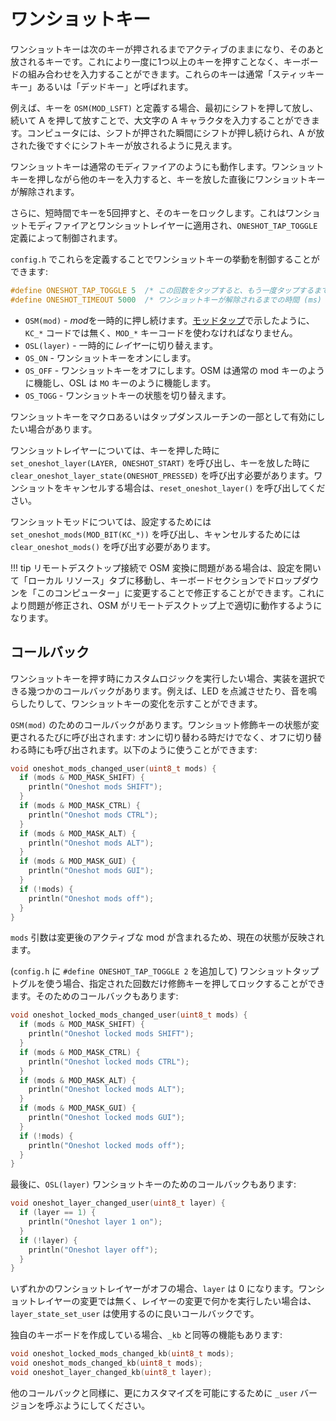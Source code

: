 # ワンショットキー

<!---
  original document: 0.13.34:docs/one_shot_keys.md
  git diff 0.13.34 HEAD -- docs/one_shot_keys.md | cat
--->

ワンショットキーは次のキーが押されるまでアクティブのままになり、そのあと放されるキーです。これにより一度に1つ以上のキーを押すことなく、キーボードの組み合わせを入力することができます。これらのキーは通常「スティッキーキー」あるいは「デッドキー」と呼ばれます。

例えば、キーを `OSM(MOD_LSFT)` と定義する場合、最初にシフトを押して放し、続いて A を押して放すことで、大文字の A キャラクタを入力することができます。コンピュータには、シフトが押された瞬間にシフトが押し続けられ、A が放された後ですぐにシフトキーが放されるように見えます。

ワンショットキーは通常のモディファイアのようにも動作します。ワンショットキーを押しながら他のキーを入力すると、キーを放した直後にワンショットキーが解除されます。

さらに、短時間でキーを5回押すと、そのキーをロックします。これはワンショットモディファイアとワンショットレイヤーに適用され、`ONESHOT_TAP_TOGGLE` 定義によって制御されます。

`config.h` でこれらを定義することでワンショットキーの挙動を制御することができます:

```c
#define ONESHOT_TAP_TOGGLE 5  /* この回数をタップすると、もう一度タップするまでキーが押されたままになります。*/
#define ONESHOT_TIMEOUT 5000  /* ワンショットキーが解除されるまでの時間 (ms) */
```

* `OSM(mod)` - *mod*を一時的に押し続けます。[モッドタップ](ja/mod_tap.md)で示したように、`KC_*` コードでは無く、`MOD_*` キーコードを使わなければなりません。
* `OSL(layer)` - 一時的に*レイヤー*に切り替えます。
* `OS_ON` - ワンショットキーをオンにします。
* `OS_OFF` - ワンショットキーをオフにします。OSM は通常の mod キーのように機能し、OSL は `MO` キーのように機能します。
* `OS_TOGG` - ワンショットキーの状態を切り替えます。

ワンショットキーをマクロあるいはタップダンスルーチンの一部として有効にしたい場合があります。

ワンショットレイヤーについては、キーを押した時に `set_oneshot_layer(LAYER, ONESHOT_START)` を呼び出し、キーを放した時に `clear_oneshot_layer_state(ONESHOT_PRESSED)` を呼び出す必要があります。ワンショットをキャンセルする場合は、`reset_oneshot_layer()` を呼び出してください。

ワンショットモッドについては、設定するためには `set_oneshot_mods(MOD_BIT(KC_*))` を呼び出し、キャンセルするためには `clear_oneshot_mods()` を呼び出す必要があります。

!!! tip
    リモートデスクトップ接続で OSM 変換に問題がある場合は、設定を開いて「ローカル リソース」タブに移動し、キーボードセクションでドロップダウンを「このコンピューター」に変更することで修正することができます。これにより問題が修正され、OSM がリモートデスクトップ上で適切に動作するようになります。

## コールバック

ワンショットキーを押す時にカスタムロジックを実行したい場合、実装を選択できる幾つかのコールバックがあります。例えば、LED を点滅させたり、音を鳴らしたりして、ワンショットキーの変化を示すことができます。

`OSM(mod)` のためのコールバックがあります。ワンショット修飾キーの状態が変更されるたびに呼び出されます: オンに切り替わる時だけでなく、オフに切り替わる時にも呼び出されます。以下のように使うことができます:

```c
void oneshot_mods_changed_user(uint8_t mods) {
  if (mods & MOD_MASK_SHIFT) {
    println("Oneshot mods SHIFT");
  }
  if (mods & MOD_MASK_CTRL) {
    println("Oneshot mods CTRL");
  }
  if (mods & MOD_MASK_ALT) {
    println("Oneshot mods ALT");
  }
  if (mods & MOD_MASK_GUI) {
    println("Oneshot mods GUI");
  }
  if (!mods) {
    println("Oneshot mods off");
  }
}
```

`mods` 引数は変更後のアクティブな mod が含まれるため、現在の状態が反映されます。

(`config.h` に `#define ONESHOT_TAP_TOGGLE 2` を追加して) ワンショットタップトグルを使う場合、指定された回数だけ修飾キーを押してロックすることができます。そのためのコールバックもあります:

```c
void oneshot_locked_mods_changed_user(uint8_t mods) {
  if (mods & MOD_MASK_SHIFT) {
    println("Oneshot locked mods SHIFT");
  }
  if (mods & MOD_MASK_CTRL) {
    println("Oneshot locked mods CTRL");
  }
  if (mods & MOD_MASK_ALT) {
    println("Oneshot locked mods ALT");
  }
  if (mods & MOD_MASK_GUI) {
    println("Oneshot locked mods GUI");
  }
  if (!mods) {
    println("Oneshot locked mods off");
  }
}
```

最後に、`OSL(layer)` ワンショットキーのためのコールバックもあります:

```c
void oneshot_layer_changed_user(uint8_t layer) {
  if (layer == 1) {
    println("Oneshot layer 1 on");
  }
  if (!layer) {
    println("Oneshot layer off");
  }
}
```

いずれかのワンショットレイヤーがオフの場合、`layer` は 0 になります。ワンショットレイヤーの変更では無く、レイヤーの変更で何かを実行したい場合は、`layer_state_set_user` は使用するのに良いコールバックです。

独自のキーボードを作成している場合、`_kb` と同等の機能もあります:

```c
void oneshot_locked_mods_changed_kb(uint8_t mods);
void oneshot_mods_changed_kb(uint8_t mods);
void oneshot_layer_changed_kb(uint8_t layer);
```

他のコールバックと同様に、更にカスタマイズを可能にするために `_user` バージョンを呼ぶようにしてください。
